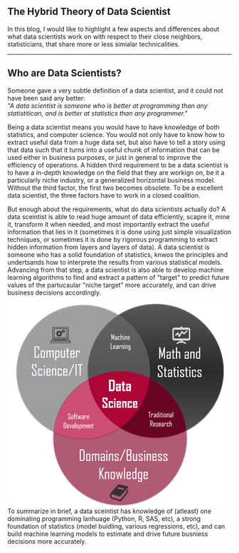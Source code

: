 ## The Hybrid Theory of Data Scientist

In this blog, I would like to highlight a few aspects and differences about what data scientists work on with respect to their close neighbors, statisticians, that share more or less simialar technicalities.

---

## Who are Data Scientists?

Someone gave a very subtle definition of a data scientist, and it could not have been said any better:  
*"A data scientist is someone who is better at programming than any statistitican, and is better at statistics than any programmer."*

Being a data scientist means you would have to have knowledge of both statistics, and computer science. You would not only have to know how to extract useful data from a huge data set, but also have to tell a story using that data such that it turns into a useful chunk of information that can be used either in business purposes, or just in general to improve the efficiency of operations. 
A hidden third requirement to be a data scientist is to have a in-depth knowledge on the field that they are workign on, be it a particularly niche industry, or a generalized horizontal business model. Without the third factor, the first two becomes obsolete. To be a excellent data scientist, the three factors have to work in a closed coalition.

But enough about the requirements, what do data scientists actually do? 
A data sceintist is able to read huge amount of data efficiently, scapre it, mine it, transform it when needed, and most importantly extract the useful information that lies in it (sometimes it is done using just simple visualization techniques, or sometimes it is done by rigorous programming to extract hidden information from layers and layers of data). A data scientist is someone who has a solid foundation of statistics, knwos the principles and undertsands how to interprete the results from various statistical models. Advancing from that step, a data scientist is also able to develop machine learning algorithms to find and extract a pattern of "target" to predict future values of the partucaular "niche target" more accurately, and can drive business decisions accordingly.

![datasceince](https://github.com/sbgadhwala/sbgadhwala.github.io/blob/main/datascientist.png)
To summarize in brief, a data sceintist has knowledge of (atleast) one dominating programming lanhuage (Python, R, SAS, etc), a strong foundation of statistics (model buidling, various regressions, etc), and can build machine learning models to estimate and drive future busniess decisions more accurately.
